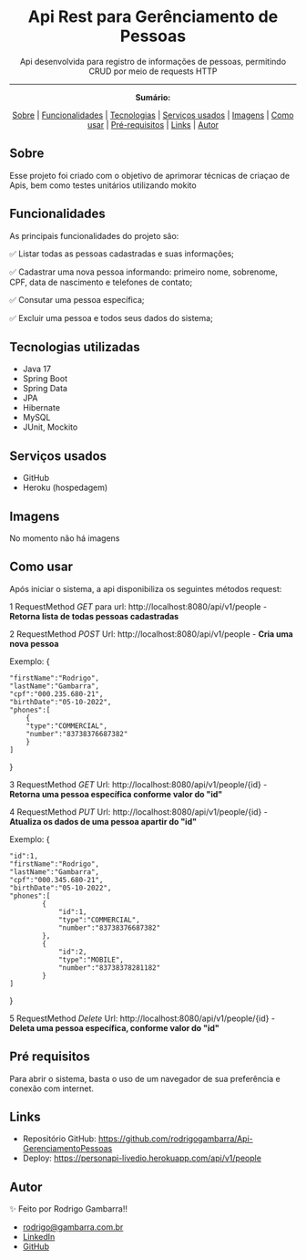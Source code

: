 <h1 align="center">Api Rest para Gerênciamento de Pessoas</h1>
<p align="center">Api desenvolvida para registro de informações de pessoas, permitindo CRUD por meio de requests HTTP</p>

---

**<p align="center">Sumário:</p>**
<p align="center">
<a href="#sobre">Sobre</a> |
<a href="#funcionalidades">Funcionalidades</a> |
<a href="#tecnologias">Tecnologias</a> |
<a href="#serviços-usados">Serviços usados</a> |
<a href="#imagens">Imagens</a> |
<a href="#como-usar">Como usar</a> |
<a href="#pré-requisitos">Pré-requisitos</a> |
<a href="#links">Links</a> |
<a href="#autor">Autor</a></p>



## Sobre
Esse projeto foi criado com o objetivo de aprimorar técnicas de criaçao de Apis, bem como testes unitários utilizando mokito

## Funcionalidades
As principais funcionalidades do projeto são:

✅ Listar todas as pessoas cadastradas e suas informações;

✅ Cadastrar uma nova pessoa informando: primeiro nome, sobrenome, CPF, data de nascimento e telefones de contato;

✅ Consutar uma pessoa específica;

✅ Excluir uma pessoa e todos seus dados do sistema;


## Tecnologias utilizadas
* Java 17
* Spring Boot
* Spring Data
* JPA
* Hibernate
* MySQL
* JUnit, Mockito


## Serviços usados
* GitHub
* Heroku (hospedagem)

## Imagens
<p>No momento não há imagens</p>

## Como usar
<p>Após iniciar o sistema, a api disponibiliza os seguintes métodos request:</p>

1 RequestMethod <i>GET</i> para url: http://localhost:8080/api/v1/people - <b>Retorna lista de todas pessoas cadastradas</b>

2 RequestMethod <i>POST</i> Url: http://localhost:8080/api/v1/people - <b>Cria uma nova pessoa</b>

Exemplo:
{

    "firstName":"Rodrigo",
    "lastName":"Gambarra",
    "cpf":"000.235.680-21",
    "birthDate":"05-10-2022",
    "phones":[
        {
        "type":"COMMERCIAL",
        "number":"83738376687382"
        }
    ]

}

3 RequestMethod <i>GET</i> Url: http://localhost:8080/api/v1/people/{id} - <b>Retorna uma pessoa específica conforme valor do "id"</b>


4 RequestMethod <i>PUT</i> Url: http://localhost:8080/api/v1/people/{id} - <b>Atualiza os dados de uma pessoa apartir do "id"</b>

Exemplo:
{

    "id":1,
    "firstName":"Rodrigo",
    "lastName":"Gambarra",
    "cpf":"000.345.680-21",
    "birthDate":"05-10-2022",
    "phones":[
            {
                "id":1,
                "type":"COMMERCIAL",
                "number":"83738376687382"
            },
            {
                "id":2,
                "type":"MOBILE",
                "number":"83738378281182"
            }
    ]

}

5 RequestMethod <i>Delete</i> Url: http://localhost:8080/api/v1/people/{id} - <b>Deleta uma pessoa específica, conforme valor do "id"</b>


## Pré requisitos
Para abrir o sistema, basta o uso de um navegador de sua preferência e conexão com internet.

## Links
* Repositório GitHub: https://github.com/rodrigogambarra/Api-GerenciamentoPessoas
* Deploy: https://personapi-livedio.herokuapp.com/api/v1/people

## Autor
✨ Feito por Rodrigo Gambarra!!

* rodrigo@gambarra.com.br
* <a href="linkedin.com/in/rodrigo-gambarra-2a195b151" target=”_blank”>LinkedIn</a>
* <a href="https://github.com/rodrigogambarra" target=”_blank”>GitHub</a>
